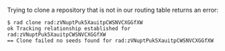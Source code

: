 Trying to clone a repository that is not in our routing table returns an error:

```
$ rad clone rad:zVNuptPuk5XauitpCWSNVCXGGfXW
ok Tracking relationship established for rad:zVNuptPuk5XauitpCWSNVCXGGfXW
== Clone failed no seeds found for rad:zVNuptPuk5XauitpCWSNVCXGGfXW
```
